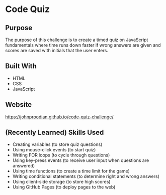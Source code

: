 # Code Quiz

## Purpose
The purpose of this challenge is to create a timed quiz on JavaScript fundamentals where time runs down faster if wrong answers are given and scores are saved with initials that the user enters.

## Built With
* HTML
* CSS
* JavaScript

## Website
https://johnproodian.github.io/code-quiz-challenge/

## (Recently Learned) Skills Used
* Creating variables (to store quiz questions)
* Using mouse-click events (to start quiz)
* Writing FOR loops (to cycle through questions)
* Using key-press events (to receive user input when questions are answered)
* Using time functions (to create a time limit for the game)
* Writing conditional statements (to determine right and wrong answers)
* Using client-side storage (to store high scores)
* Using GitHub Pages (to deploy pages to the web)
